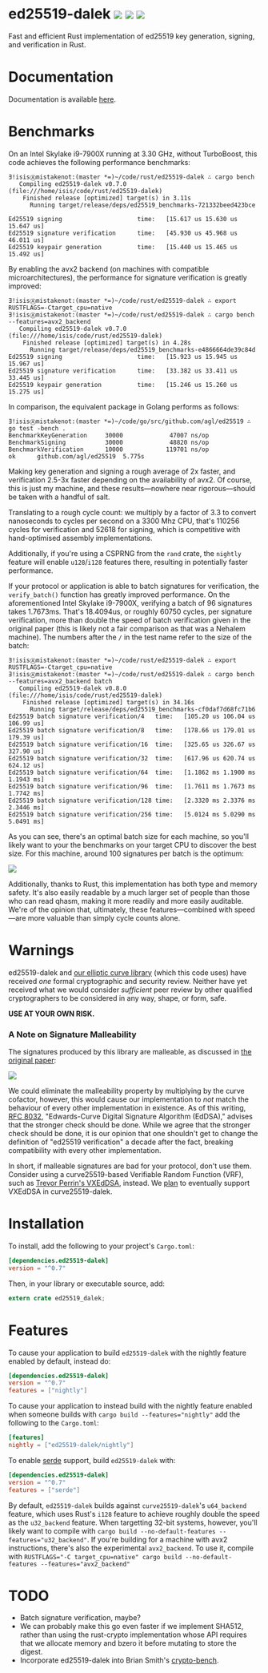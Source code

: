 # ed25519-dalek [![](https://img.shields.io/crates/v/ed25519-dalek.svg)](https://crates.io/crates/ed25519-dalek) [![](https://docs.rs/ed25519-dalek/badge.svg)](https://docs.rs/ed25519-dalek) [![](https://travis-ci.org/dalek-cryptography/ed25519-dalek.svg?branch=master)](https://travis-ci.org/dalek-cryptography/ed25519-dalek?branch=master)

Fast and efficient Rust implementation of ed25519 key generation, signing, and
verification in Rust.

# Documentation

Documentation is available [here](https://docs.rs/ed25519-dalek).

# Benchmarks

On an Intel Skylake i9-7900X running at 3.30 GHz, without TurboBoost, this code achieves
the following performance benchmarks:

    ∃!isisⒶmistakenot:(master *=)~/code/rust/ed25519-dalek ∴ cargo bench
       Compiling ed25519-dalek v0.7.0 (file:///home/isis/code/rust/ed25519-dalek)
        Finished release [optimized] target(s) in 3.11s
          Running target/release/deps/ed25519_benchmarks-721332beed423bce

    Ed25519 signing                     time:   [15.617 us 15.630 us 15.647 us]
    Ed25519 signature verification      time:   [45.930 us 45.968 us 46.011 us]
    Ed25519 keypair generation          time:   [15.440 us 15.465 us 15.492 us]

By enabling the avx2 backend (on machines with compatible microarchitectures),
the performance for signature verification is greatly improved:

    ∃!isisⒶmistakenot:(master *=)~/code/rust/ed25519-dalek ∴ export RUSTFLAGS=-Ctarget_cpu=native
    ∃!isisⒶmistakenot:(master *=)~/code/rust/ed25519-dalek ∴ cargo bench --features=avx2_backend
       Compiling ed25519-dalek v0.7.0 (file:///home/isis/code/rust/ed25519-dalek)
        Finished release [optimized] target(s) in 4.28s
          Running target/release/deps/ed25519_benchmarks-e4866664de39c84d
    Ed25519 signing                     time:   [15.923 us 15.945 us 15.967 us]
    Ed25519 signature verification      time:   [33.382 us 33.411 us 33.445 us]
    Ed25519 keypair generation          time:   [15.246 us 15.260 us 15.275 us]

In comparison, the equivalent package in Golang performs as follows:

    ∃!isisⒶmistakenot:(master *=)~/code/go/src/github.com/agl/ed25519 ∴ go test -bench .
    BenchmarkKeyGeneration     30000             47007 ns/op
    BenchmarkSigning           30000             48820 ns/op
    BenchmarkVerification      10000            119701 ns/op
    ok      github.com/agl/ed25519  5.775s

Making key generation and signing a rough average of 2x faster, and
verification 2.5-3x faster depending on the availability of avx2.  Of course, this
is just my machine, and these results—nowhere near rigorous—should be taken
with a handful of salt.

Translating to a rough cycle count: we multiply by a factor of 3.3 to convert
nanoseconds to cycles per second on a 3300 Mhz CPU, that's 110256 cycles for
verification and 52618 for signing, which is competitive with hand-optimised
assembly implementations.

Additionally, if you're using a CSPRNG from the `rand` crate, the `nightly`
feature will enable `u128`/`i128` features there, resulting in potentially
faster performance.

If your protocol or application is able to batch signatures for verification,
the `verify_batch()` function has greatly improved performance.  On the
aforementioned Intel Skylake i9-7900X, verifying a batch of 96 signatures takes
1.7673ms.  That's 18.4094us, or roughly 60750 cycles, per signature verification,
more than double the speed of batch verification given in the original paper
(this is likely not a fair comparison as that was a Nehalem machine).
The numbers after the `/` in the test name refer to the size of the batch:

    ∃!isisⒶmistakenot:(master *=)~/code/rust/ed25519-dalek ∴ export RUSTFLAGS=-Ctarget_cpu=native
    ∃!isisⒶmistakenot:(master *=)~/code/rust/ed25519-dalek ∴ cargo bench --features=avx2_backend batch
       Compiling ed25519-dalek v0.8.0 (file:///home/isis/code/rust/ed25519-dalek)
        Finished release [optimized] target(s) in 34.16s
          Running target/release/deps/ed25519_benchmarks-cf0daf7d68fc71b6
    Ed25519 batch signature verification/4   time:   [105.20 us 106.04 us 106.99 us]
    Ed25519 batch signature verification/8   time:   [178.66 us 179.01 us 179.39 us]
    Ed25519 batch signature verification/16  time:   [325.65 us 326.67 us 327.90 us]
    Ed25519 batch signature verification/32  time:   [617.96 us 620.74 us 624.12 us]
    Ed25519 batch signature verification/64  time:   [1.1862 ms 1.1900 ms 1.1943 ms]
    Ed25519 batch signature verification/96  time:   [1.7611 ms 1.7673 ms 1.7742 ms]
    Ed25519 batch signature verification/128 time:   [2.3320 ms 2.3376 ms 2.3446 ms]
    Ed25519 batch signature verification/256 time:   [5.0124 ms 5.0290 ms 5.0491 ms]

As you can see, there's an optimal batch size for each machine, so you'll likely
want to your the benchmarks on your target CPU to discover the best size.  For
this machine, around 100 signatures per batch is the optimum:

![](https://github.com/dalek-cryptography/ed25519-dalek/blob/master/res/batch-voilin-benchmark.svg)

Additionally, thanks to Rust, this implementation has both type and memory
safety.  It's also easily readable by a much larger set of people than those who
can read qhasm, making it more readily and more easily auditable.  We're of
the opinion that, ultimately, these features—combined with speed—are more
valuable than simply cycle counts alone.

# Warnings

ed25519-dalek and
[our elliptic curve library](https://github.com/dalek-cryptography/curve25519-dalek)
(which this code uses) have received *one* formal cryptographic and security
review.  Neither have yet received what we would consider *sufficient* peer
review by other qualified cryptographers to be considered in any way, shape,
or form, safe.

**USE AT YOUR OWN RISK.**


### A Note on Signature Malleability

The signatures produced by this library are malleable, as discussed in
[the original paper](https://ed25519.cr.yp.to/ed25519-20110926.pdf):

![](https://github.com/dalek-cryptography/ed25519-dalek/blob/master/res/ed25519-malleability.png)

We could eliminate the malleability property by multiplying by the curve
cofactor, however, this would cause our implementation to *not* match the
behaviour of every other implementation in existence.  As of this writing,
[RFC 8032](https://tools.ietf.org/html/rfc8032), "Edwards-Curve Digital
Signature Algorithm (EdDSA)," advises that the stronger check should be done.
While we agree that the stronger check should be done, it is our opinion that
one shouldn't get to change the definition of "ed25519 verification" a decade
after the fact, breaking compatibility with every other implementation.

In short, if malleable signatures are bad for your protocol, don't use them.
Consider using a curve25519-based Verifiable Random Function (VRF), such as
[Trevor Perrin's VXEdDSA](https://www.whispersystems.org/docs/specifications/xeddsa/),
instead.  We
[plan](https://github.com/dalek-cryptography/curve25519-dalek/issues/9) to
eventually support VXEdDSA in curve25519-dalek.

# Installation

To install, add the following to your project's `Cargo.toml`:

```toml
[dependencies.ed25519-dalek]
version = "^0.7"
```

Then, in your library or executable source, add:

```rust
extern crate ed25519_dalek;
```

# Features

To cause your application to build `ed25519-dalek` with the nightly feature
enabled by default, instead do:

```toml
[dependencies.ed25519-dalek]
version = "^0.7"
features = ["nightly"]
```

To cause your application to instead build with the nightly feature enabled
when someone builds with `cargo build --features="nightly"` add the following
to the `Cargo.toml`:

```toml
[features]
nightly = ["ed25519-dalek/nightly"]
```

To enable [serde](https://serde.rs) support, build `ed25519-dalek` with:

```toml
[dependencies.ed25519-dalek]
version = "^0.7"
features = ["serde"]
```

By default, `ed25519-dalek` builds against `curve25519-dalek`'s `u64_backend`
feature, which uses Rust's `i128` feature to achieve roughly double the speed as
the `u32_backend` feature.  When targetting 32-bit systems, however, you'll
likely want to compile with
 `cargo build --no-default-features --features="u32_backend"`.
If you're building for a machine with avx2 instructions, there's also the
experimental `avx2_backend`.  To use it, compile with
`RUSTFLAGS="-C target_cpu=native" cargo build --no-default-features --features="avx2_backend"`

# TODO

 * Batch signature verification, maybe?
 * We can probably make this go even faster if we implement SHA512,
   rather than using the rust-crypto implementation whose API requires
   that we allocate memory and bzero it before mutating to store the
   digest.
 * Incorporate ed25519-dalek into Brian Smith's
   [crypto-bench](https://github.com/briansmith/crypto-bench).
